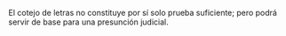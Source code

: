 El cotejo de letras no constituye por sí solo prueba suficiente; pero podrá servir de base para una presunción judicial.